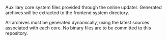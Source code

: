 Auxiliary core system files provided through the online updater. Generated archives will be extracted to the frontend system directory.

All archives must be generated dynamically, using the latest sources associated with each core. No binary files are to be committed to this repository.
